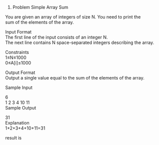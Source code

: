 1) Problem Simple Array Sum

You are given an array of integers of size N. You need to print the  
sum of the elements of the array.  
   
Input Format   
The first line of the input consists of an integer N.   
The next line contains N space-separated integers describing the array.  
  
Constraints   
1≤N≤1000    
0≤A[i]≤1000   
   
Output Format   
Output a single value equal to the sum of the elements of the array.   
  
Sample Input  
   
6  
1 2 3 4 10 11   
Sample Output   
   
31   
Explanation   
1+2+3+4+10+11=31   

result is 